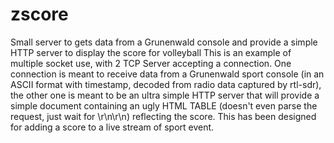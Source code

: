 # zscore
Small server to gets data from a Grunenwald console and provide a simple HTTP server to display the score for volleyball
This is an example of multiple socket use, with 2 TCP Server accepting a connection.
One connection is meant to receive data from a Grunenwald sport console (in an ASCII format with timestamp, decoded from radio data captured by rtl-sdr),
the other one is meant to be an ultra simple HTTP server that will provide a simple document containing an ugly HTML TABLE (doesn't even parse the request, just wait for \r\n\r\n) reflecting the score.
This has been designed for adding a score to a live stream of sport event.
